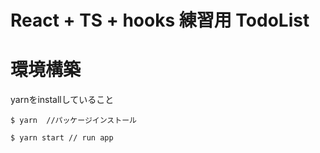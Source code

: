 # React + TS + hooks 練習用 TodoList

# 環境構築

yarnをinstallしていること

```
$ yarn  //パッケージインストール

$ yarn start // run app
```
